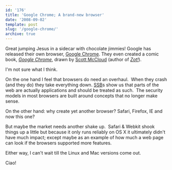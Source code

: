```yaml
---
id: '176'
title: 'Google Chrome; A brand-new browser'
date: '2008-09-02'
template: post
slug: '/google-chrome/'
archive: true
---
```


Great jumping Jesus in a sidecar with chocolate jimmies! Google has released
their own browser, [Google Chrome](http://www.google.com/chrome/). They even
created a comic book,
[_Google Chrome_](https://www.google.com/googlebooks/chrome/), drawn by
[Scott McCloud](http://www.scottmccloud.com/) (author of
[_Zot!_](https://amzn.to/2DRHzoY)).

<!-- more -->

I'm not sure what I think.

On the one hand I feel that browsers do need an overhaul.  When they crash
(and they do) they take everything down.
[SSB](http://en.wikipedia.org/wiki/Site_Specific_Browser)s show us that parts
of the web are actually applications and should be treated as such.  The
security models in most browsers are built around concepts that no longer make
sense.

On the other hand: why create yet another browser? Safari, Firefox, IE and now
this one?

But maybe the market needs another shake up.  Safari & Webkit shook things up
a little but because it only runs reliably on OS X it ultimately didn't have
much impact; except maybe as an example of how much a web page can look if the
browsers supported more features.

Either way, I can't wait till the Linux and Mac versions come out.

Ciao!
